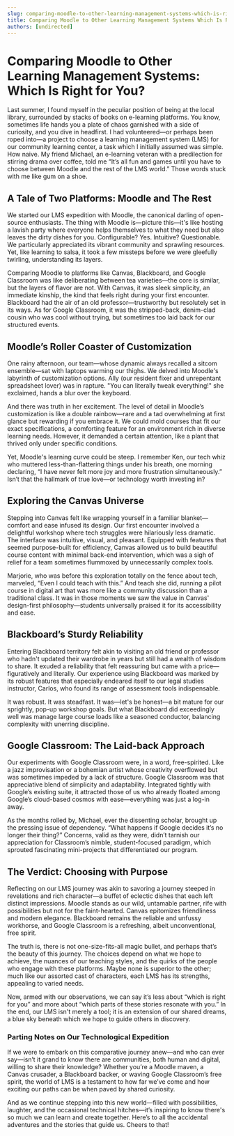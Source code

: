 ```yaml
---
slug: comparing-moodle-to-other-learning-management-systems-which-is-right-for-you
title: Comparing Moodle to Other Learning Management Systems Which Is Right for You
authors: [undirected]
---
```



# Comparing Moodle to Other Learning Management Systems: Which Is Right for You?

Last summer, I found myself in the peculiar position of being at the local library, surrounded by stacks of books on e-learning platforms. You know, sometimes life hands you a plate of chaos garnished with a side of curiosity, and you dive in headfirst. I had volunteered—or perhaps been roped into—a project to choose a learning management system (LMS) for our community learning center, a task which I initially assumed was simple. How naive. My friend Michael, an e-learning veteran with a predilection for stirring drama over coffee, told me “It’s all fun and games until you have to choose between Moodle and the rest of the LMS world.” Those words stuck with me like gum on a shoe.

## A Tale of Two Platforms: Moodle and The Rest

We started our LMS expedition with Moodle, the canonical darling of open-source enthusiasts. The thing with Moodle is—picture this—it's like hosting a lavish party where everyone helps themselves to what they need but also leaves the dirty dishes for you. Configurable? Yes. Intuitive? Questionable. We particularly appreciated its vibrant community and sprawling resources. Yet, like learning to salsa, it took a few missteps before we were gleefully twirling, understanding its layers.

Comparing Moodle to platforms like Canvas, Blackboard, and Google Classroom was like deliberating between tea varieties—the core is similar, but the layers of flavor are not. With Canvas, it was sleek simplicity, an immediate kinship, the kind that feels right during your first encounter. Blackboard had the air of an old professor—trustworthy but resolutely set in its ways. As for Google Classroom, it was the stripped-back, denim-clad cousin who was cool without trying, but sometimes too laid back for our structured events.

## Moodle’s Roller Coaster of Customization

One rainy afternoon, our team—whose dynamic always recalled a sitcom ensemble—sat with laptops warming our thighs. We delved into Moodle's labyrinth of customization options. Ally (our resident fixer and unrepentant spreadsheet lover) was in rapture. "You can literally tweak everything!" she exclaimed, hands a blur over the keyboard.

And there was truth in her excitement. The level of detail in Moodle’s customization is like a double rainbow—rare and a tad overwhelming at first glance but rewarding if you embrace it. We could mold courses that fit our exact specifications, a comforting feature for an environment rich in diverse learning needs. However, it demanded a certain attention, like a plant that thrived only under specific conditions.

Yet, Moodle's learning curve could be steep. I remember Ken, our tech whiz who muttered less-than-flattering things under his breath, one morning declaring, “I have never felt more joy and more frustration simultaneously.” Isn’t that the hallmark of true love—or technology worth investing in?

## Exploring the Canvas Universe

Stepping into Canvas felt like wrapping yourself in a familiar blanket—comfort and ease infused its design. Our first encounter involved a delightful workshop where tech struggles were hilariously less dramatic. The interface was intuitive, visual, and pleasant. Equipped with features that seemed purpose-built for efficiency, Canvas allowed us to build beautiful course content with minimal back-end intervention, which was a sigh of relief for a team sometimes flummoxed by unnecessarily complex tools.

Marjorie, who was before this exploration totally on the fence about tech, marveled, “Even I could teach with this.” And teach she did, running a pilot course in digital art that was more like a community discussion than a traditional class. It was in those moments we saw the value in Canvas' design-first philosophy—students universally praised it for its accessibility and ease.

## Blackboard’s Sturdy Reliability 

Entering Blackboard territory felt akin to visiting an old friend or professor who hadn't updated their wardrobe in years but still had a wealth of wisdom to share. It exuded a reliability that felt reassuring but came with a price—figuratively and literally. Our experience using Blackboard was marked by its robust features that especially endeared itself to our legal studies instructor, Carlos, who found its range of assessment tools indispensable.

It was robust. It was steadfast. It was—let's be honest—a bit mature for our sprightly, pop-up workshop goals. But what Blackboard did exceedingly well was manage large course loads like a seasoned conductor, balancing complexity with unerring discipline.

## Google Classroom: The Laid-back Approach

Our experiments with Google Classroom were, in a word, free-spirited. Like a jazz improvisation or a bohemian artist whose creativity overflowed but was sometimes impeded by a lack of structure. Google Classroom was that appreciative blend of simplicity and adaptability. Integrated tightly with Google’s existing suite, it attracted those of us who already floated among Google’s cloud-based cosmos with ease—everything was just a log-in away.

As the months rolled by, Michael, ever the dissenting scholar, brought up the pressing issue of dependency. “What happens if Google decides it’s no longer their thing?” Concerns, valid as they were, didn’t tarnish our appreciation for Classroom’s nimble, student-focused paradigm, which sprouted fascinating mini-projects that differentiated our program.

## The Verdict: Choosing with Purpose

Reflecting on our LMS journey was akin to savoring a journey steeped in revelations and rich character—a buffet of eclectic dishes that each left distinct impressions. Moodle stands as our wild, untamable partner, rife with possibilities but not for the faint-hearted. Canvas epitomizes friendliness and modern elegance. Blackboard remains the reliable and unfussy workhorse, and Google Classroom is a refreshing, albeit unconventional, free spirit.

The truth is, there is not one-size-fits-all magic bullet, and perhaps that’s the beauty of this journey. The choices depend on what we hope to achieve, the nuances of our teaching styles, and the quirks of the people who engage with these platforms. Maybe none is superior to the other; much like our assorted cast of characters, each LMS has its strengths, appealing to varied needs.

Now, armed with our observations, we can say it’s less about “which is right for you” and more about “which parts of these stories resonate with you.” In the end, our LMS isn't merely a tool; it is an extension of our shared dreams, a blue sky beneath which we hope to guide others in discovery.

### Parting Notes on Our Technological Expedition 

If we were to embark on this comparative journey anew—and who can ever say—isn’t it grand to know there are communities, both human and digital, willing to share their knowledge? Whether you’re a Moodle maven, a Canvas crusader, a Blackboard backer, or waving Google Classroom’s free spirit, the world of LMS is a testament to how far we’ve come and how exciting our paths can be when paved by shared curiosity.

And as we continue stepping into this new world—filled with possibilities, laughter, and the occasional technical hitches—it’s inspiring to know there's so much we can learn and create together. Here’s to all the accidental adventures and the stories that guide us. Cheers to that!